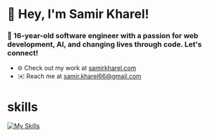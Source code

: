 # 👋 Hey, I'm Samir Kharel!

### 🚀 16-year-old software engineer with a passion for web development, AI, and changing lives through code. Let's connect!

- 🌐 Check out my work at [samirkharel.com](https://www.samirkharel.com)  
- ✉️ Reach me at [samir.kharel66@gmail.com](mailto:samir.kharel66@gmail.com)  

# skills
[![My Skills](https://skillicons.dev/icons?i=js,ts,python,java,lua,html,css,react,express,next,flask,nodejs,tailwind,bootstrap,robloxstudio,mongodb,blender,git,figma,supabase,firebase)](https://skillicons.dev)
